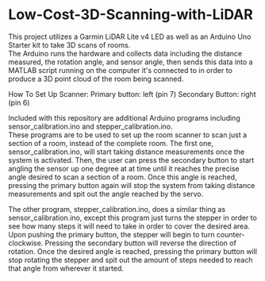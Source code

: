 # Low-Cost-3D-Scanning-with-LiDAR
This project utilizes a Garmin LiDAR Lite v4 LED as well as an Arduino Uno Starter kit to take 3D scans of rooms.  
The Arduino runs the hardware and collects data including the distance measured, the rotation angle, and sensor angle, 
then sends this data into a MATLAB script running on the computer it's connected to in order to produce a 3D point cloud of the room being scanned.

How To Set Up Scanner:
Primary button: left (pin 7)
Secondary Button: right (pin 6)

Included with this repository are additional Arduino programs including sensor_calibration.ino and stepper_calibration.ino.  
These programs are to be used to set up the room scanner to scan just a section of a room, instead of the complete room.  The first one, sensor_calibration.ino, 
will start taking distance measurements once the system is activated.  Then, the user can press the secondary button to start angling the sensor up one degree at at time
until it reaches the precise angle desired to scan a section of a room.  Once this angle is reached, pressing the primary button again will stop the system from taking
distance measurements and spit out the angle reached by the servo.

The other program, stepper_calibration.ino, does a similar thing as sensor_calibration.ino, except this program just turns the stepper in order to see how many steps it
will need to take in order to cover the desired area.  Upon pushing the primary button, the stepper will begin to turn counter-clockwise.  Pressing the secondary button
will reverse the direction of rotation.  Once the desired angle is reached, pressing the primary button will stop rotating the stepper and spit out the amount of steps
needed to reach that angle from wherever it started.
